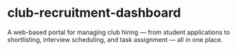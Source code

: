 # club-recruitment-dashboard
A web-based portal for managing club hiring — from student applications to shortlisting, interview scheduling, and task assignment — all in one place.
